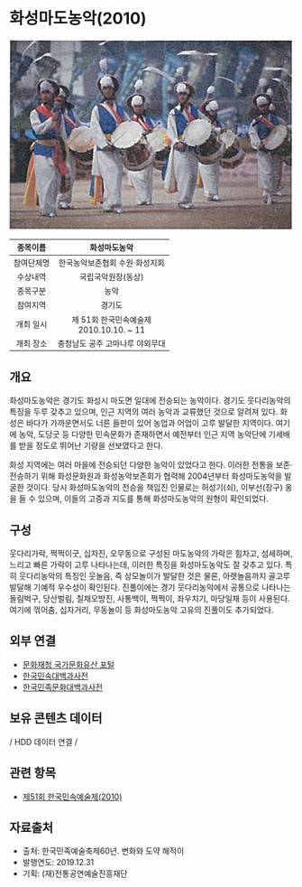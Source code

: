 # 화성마도농악(2010)

[![대표이미지](https://github.com/BadToki/minarchive/blob/1cd706bf8a9fe14842dd42e6db9153cd5c0b6f9d/archive/image/%E1%84%92%E1%85%AA%E1%84%89%E1%85%A5%E1%86%BC%E1%84%86%E1%85%A1%E1%84%83%E1%85%A9%E1%84%82%E1%85%A9%E1%86%BC%E1%84%8B%E1%85%A1%E1%86%A8(2010).png)](../asset/picture/pic-화성마도농악(2010).md)



| 종목이름 | 화성마도농악 |
| :-------: | :-------: |
| 참여단체명 | 한국농악보존협회 수원·화성지회 |
| 수상내역 | 국립국악원장(동상) |
| 종목구분 | 농악 |
| 참여지역 | 경기도 |
| 개최 일시 | 제 51회 한국민속예술제<br/>2010.10.10. ~ 11 |
| 개최 장소 | 충청남도 공주 고마나루 야외무대 |


## 개요
화성마도농악은 경기도 화성시 마도면 일대에 전승되는 농악이다. 경기도 웃다리농악의 특징을 두루 갖추고 있으며, 인근 지역의 여러 농악과 교류했던 것으로 알려져 있다. 화성은 바다가 가까운면서도 너른 들판이 있어 농업과 어업이 고루 발달한 지역이다. 여기에 농악, 도당굿 등 다양한 민속문화가 존재하면서 예전부터 인근 지역 농악단에 기세배를 받을 정도로 뛰어난 기량을 선보였다고 한다.

화성 지역에는 여러 마을에 전승되던 다양한 농악이 있었다고 한다. 이러한 전통을 보존·전승하기 위해 화성문화원과 화성농악보존회가 협력해 2004년부터 화성마도농악을 발굴한 것이다. 당시 화성마도농악의 전승을 책임진 인물로는 허성기(쇠), 이부선(장구) 옹을 들 수 있으며, 이들의 고증과 지도를 통해 화성마도농악의 원형이 확인되었다. 


## 구성
  웃다리가락, 쩍쩍이굿, 십자진, 오무동으로 구성된 마도농악의 가락은 힘차고, 섬세하며, 느리고 빠른 가락이 고루 나타나는데, 이러한 특징을 화성마도농악도 잘 갖추고 있다. 특히 웃다리농악의 특징인 웃놀음, 즉 상모놀이가 발달한 것은 물론, 아랫놀음까지 골고루 발달해 기예적 우수성이 확인된다. 진풀이에는 경기 웃다리농악에서 공통으로 나타나는 돌림벅구, 당산벌림, 칠채오방진, 사통백이, 쩍쩍이, 좌우치기, 마당일채 등이 사용된다. 여기에 꺾어춤, 십자거리, 무동놀이 등 화성마도농악 고유의 진풀이도 추가되었다.


## 외부 연결
- [문화재청 국가문화유산 포털](http://www.heritage.go.kr/)
- [한국민속대백과사전](https://folkency.nfm.go.kr/)
- [한국민족문화대백과사전](http://encykorea.aks.ac.kr/)


## 보유 콘텐츠 데이터
/ HDD 데이터 연결 /


## 관련 항목
- [제51회 한국민속예술제(2010)](../festival/51_fetival(2010).md)


## 자료출처
- 출처: 한국민족예술축제60년. 변화와 도약 해적이
- 발행연도: 2019.12.31
- 기획: (재)전통공연예술진흥재단
